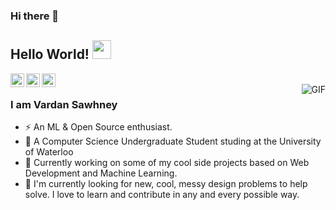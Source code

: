 ### Hi there 👋

## Hello World! <img src="https://raw.githubusercontent.com/iampavangandhi/iampavangandhi/master/gifs/Hi.gif" width="30px"></h2>

<a href="https://twitter.com/VardanSawhney">
  <img align="left" alt="Vardan's Twitter" width="22px" src="https://cdn.jsdelivr.net/npm/simple-icons@v3/icons/twitter.svg" />
</a>
<a href="https://www.linkedin.com/in/vardan-s//">
  <img align="left" alt="Vardan's Linkdein" width="22px" src="https://cdn.jsdelivr.net/npm/simple-icons@v3/icons/linkedin.svg" />
</a>
<a href="https://github.com/commai">
  <img align="left" alt="Vardan's Github" width="22px" src="https://cdn.jsdelivr.net/npm/simple-icons@v3/icons/github.svg" />
</a>
<br />
<img align="right" alt="GIF" src="https://media.giphy.com/media/zgduo4kWRRDVK/giphy.gif" />

### I am Vardan Sawhney
- ⚡ An ML & Open Source enthusiast.
- 🌱 A Computer Science Undergraduate Student studing at the University of Waterloo
- 🔭 Currently working on some of my cool side projects based on Web Development and Machine Learning.
- 💬 I'm currently looking for new, cool, messy design problems to help solve. I love to learn and contribute in any and every possible way.


<!--
**commai/commai** is a ✨ _special_ ✨ repository because its `README.md` (this file) appears on your GitHub profile.

Here are some ideas to get you started:

- 🔭 I’m currently working on ...
- 🌱 I’m currently learning ...
- 👯 I’m looking to collaborate on ...
- 🤔 I’m looking for help with ...
- 💬 Ask me about ...
- 📫 How to reach me: ...
- 😄 Pronouns: ...
- ⚡ Fun fact: ...
-->
